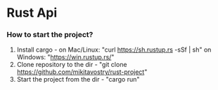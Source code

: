 # Rust Api

### How to start the project?
1. Install cargo - on Mac/Linux: "curl https://sh.rustup.rs -sSf | sh" on Windows: "https://win.rustup.rs/"
1. Clone repository to the dir - "git clone https://github.com/mikitavostry/rust-project"
2. Start the project from the dir - "cargo run"
